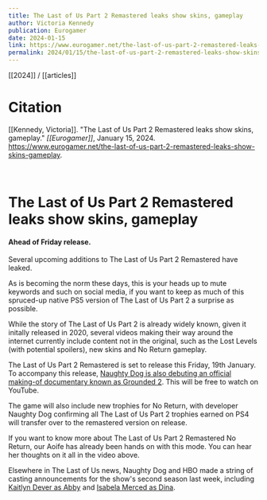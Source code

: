 ```yaml
---
title: The Last of Us Part 2 Remastered leaks show skins, gameplay
author: Victoria Kennedy
publication: Eurogamer
date: 2024-01-15
link: https://www.eurogamer.net/the-last-of-us-part-2-remastered-leaks-show-skins-gameplay
permalink: 2024/01/15/the-last-of-us-part-2-remastered-leaks-show-skins-gameplay
---
```


[[2024]] / [[articles]]

# Citation

[[Kennedy, Victoria]]. "The Last of Us Part 2 Remastered leaks show skins, gameplay." *[[Eurogamer]]*, January 15, 2024. <https://www.eurogamer.net/the-last-of-us-part-2-remastered-leaks-show-skins-gameplay>.

<br>

# The Last of Us Part 2 Remastered leaks show skins, gameplay

#### Ahead of Friday release.

Several upcoming additions to The Last of Us Part 2 Remastered have leaked.

As is becoming the norm these days, this is your heads up to mute keywords and such on social media, if you want to keep as much of this spruced-up native PS5 version of The Last of Us Part 2 a surprise as possible.

While the story of The Last of Us Part 2 is already widely known, given it initally released in 2020, several videos making their way around the internet currently include content not in the original, such as the Lost Levels (with potential spoilers), new skins and No Return gameplay.

The Last of Us Part 2 Remastered is set to release this Friday, 19th January. To accompany this release, [Naughty Dog is also debuting an official making-of documentary known as Grounded 2](https://www.eurogamer.net/the-last-of-us-part-2-is-getting-an-official-making-of-documentary-on-youtube). This will be free to watch on YouTube.

The game will also include new trophies for No Return, with developer Naughty Dog confirming all The Last of Us Part 2 trophies earned on PS4 will transfer over to the remastered version on release.

If you want to know more about The Last of Us Part 2 Remastered No Return, our Aoife has already been hands on with this mode. You can hear her thoughts on it all in the video above.

Elsewhere in The Last of Us news, Naughty Dog and HBO made a string of casting announcements for the show's second season last week, including [Kaitlyn Dever as Abby](https://www.eurogamer.net/the-last-of-us-casts-kaitlyn-dever-as-abby-for-season-two) and [Isabela Merced as Dina](https://www.eurogamer.net/isabela-merced-cast-as-dina-in-hbos-the-last-of-us-adaptation).
